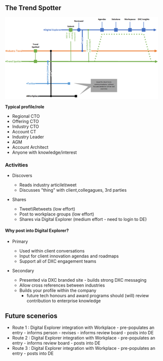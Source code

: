 ## The Trend Spotter

![trendSpotter](images/trendSpotter.png)

**Typical profile/role**
* Regional CTO
* Offering CTO
* Industry CTO
* Account CT
* Industry Leader
* AGM
* Account Architect
* Anyone with knowledge/interest

### Activities
* Discovers
    * Reads industry articile\tweet
    * Discusses "thing" with client,collegagues, 3rd parties

* Shares
    * Tweet\Retweets (low effort)
    * Post to workplace groups (low effort)
    * Shares via Digital Explorer (medium effort - need to login to DE)

#### Why post into Digital Explorer?
* Primary
    * Used within client conversations
    * Input for client innovation agendas and roadmaps
    * Support all of DXC engagement teams

* Secondary
    * Presented via DXC branded site - builds strong DXC messaging
    * Allow cross references between industries
    * Builds your profile within the company
        * future tech honours and award programs should (will) review contribution to enterprise knowledge

## Future scenerios
* Route 1 : Digital Explorer integration with Workplace - pre-populates an entry - informs person - revises - informs review board - posts into DE
* Route 2 : Digital Explorer integration with Workplace - pre-populates an entry - informs review board - posts into DE
* Route 3 : Digital Explorer integration with Workplace - pre-populates an entry - posts into DE